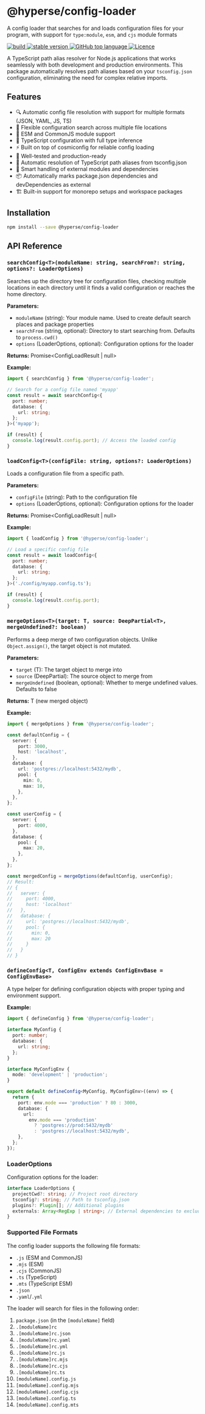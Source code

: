 # @hyperse/config-loader

A config loader that searches for and loads configuration files for your program, with support for `type:module`, `esm`, and `cjs` module formats

<p align="left">
  <a aria-label="Build" href="https://github.com/hyperse-io/config-loader/actions?query=workflow%3ACI">
    <img alt="build" src="https://img.shields.io/github/actions/workflow/status/hyperse-io/config-loader/ci-integrity.yml?branch=main&label=ci&logo=github&style=flat-quare&labelColor=000000" />
  </a>
  <a aria-label="stable version" href="https://www.npmjs.com/package/@hyperse/config-loader">
    <img alt="stable version" src="https://img.shields.io/npm/v/%40hyperse%2Fconfig-loader?branch=main&label=version&logo=npm&style=flat-quare&labelColor=000000" />
  </a>
  <a aria-label="Top language" href="https://github.com/hyperse-io/config-loader/search?l=typescript">
    <img alt="GitHub top language" src="https://img.shields.io/github/languages/top/hyperse-io/config-loader?style=flat-square&labelColor=000&color=blue">
  </a>
  <a aria-label="Licence" href="https://github.com/hyperse-io/config-loader/blob/main/LICENSE">
    <img alt="Licence" src="https://img.shields.io/github/license/hyperse-io/config-loader?style=flat-quare&labelColor=000000" />
  </a>
</p>

A TypeScript path alias resolver for Node.js applications that works seamlessly with both development and production environments. This package automatically resolves path aliases based on your `tsconfig.json` configuration, eliminating the need for complex relative imports.

## Features

- 🔍 Automatic config file resolution with support for multiple formats (JSON, YAML, JS, TS)
- 🎯 Flexible configuration search across multiple file locations
- 🚀 ESM and CommonJS module support
- 🔧 TypeScript configuration with full type inference
- ⚡️ Built on top of cosmiconfig for reliable config loading
- 🧪 Well-tested and production-ready
- 🔄 Automatic resolution of TypeScript path aliases from tsconfig.json
- 🔗 Smart handling of external modules and dependencies
- 📦 Automatically marks package.json dependencies and devDependencies as external
- 🏗️ Built-in support for monorepo setups and workspace packages

## Installation

```bash
npm install --save @hyperse/config-loader
```

## API Reference

### `searchConfig<T>(moduleName: string, searchFrom?: string, options?: LoaderOptions)`

Searches up the directory tree for configuration files, checking multiple locations in each directory until it finds a valid configuration or reaches the home directory.

**Parameters:**

- `moduleName` (string): Your module name. Used to create default search places and package properties
- `searchFrom` (string, optional): Directory to start searching from. Defaults to `process.cwd()`
- `options` (LoaderOptions, optional): Configuration options for the loader

**Returns:** Promise<ConfigLoadResult<T> | null>

**Example:**

```typescript
import { searchConfig } from '@hyperse/config-loader';

// Search for a config file named 'myapp'
const result = await searchConfig<{
  port: number;
  database: {
    url: string;
  };
}>('myapp');

if (result) {
  console.log(result.config.port); // Access the loaded config
}
```

### `loadConfig<T>(configFile: string, options?: LoaderOptions)`

Loads a configuration file from a specific path.

**Parameters:**

- `configFile` (string): Path to the configuration file
- `options` (LoaderOptions, optional): Configuration options for the loader

**Returns:** Promise<ConfigLoadResult<T> | null>

**Example:**

```typescript
import { loadConfig } from '@hyperse/config-loader';

// Load a specific config file
const result = await loadConfig<{
  port: number;
  database: {
    url: string;
  };
}>('./config/myapp.config.ts');

if (result) {
  console.log(result.config.port);
}
```

### `mergeOptions<T>(target: T, source: DeepPartial<T>, mergeUndefined?: boolean)`

Performs a deep merge of two configuration objects. Unlike `Object.assign()`, the target object is not mutated.

**Parameters:**

- `target` (T): The target object to merge into
- `source` (DeepPartial<T>): The source object to merge from
- `mergeUndefined` (boolean, optional): Whether to merge undefined values. Defaults to false

**Returns:** T (new merged object)

**Example:**

```typescript
import { mergeOptions } from '@hyperse/config-loader';

const defaultConfig = {
  server: {
    port: 3000,
    host: 'localhost',
  },
  database: {
    url: 'postgres://localhost:5432/mydb',
    pool: {
      min: 0,
      max: 10,
    },
  },
};

const userConfig = {
  server: {
    port: 4000,
  },
  database: {
    pool: {
      max: 20,
    },
  },
};

const mergedConfig = mergeOptions(defaultConfig, userConfig);
// Result:
// {
//   server: {
//     port: 4000,
//     host: 'localhost'
//   },
//   database: {
//     url: 'postgres://localhost:5432/mydb',
//     pool: {
//       min: 0,
//       max: 20
//     }
//   }
// }
```

### `defineConfig<T, ConfigEnv extends ConfigEnvBase = ConfigEnvBase>`

A type helper for defining configuration objects with proper typing and environment support.

**Example:**

```typescript
import { defineConfig } from '@hyperse/config-loader';

interface MyConfig {
  port: number;
  database: {
    url: string;
  };
}

interface MyConfigEnv {
  mode: 'development' | 'production';
}

export default defineConfig<MyConfig, MyConfigEnv>((env) => {
  return {
    port: env.mode === 'production' ? 80 : 3000,
    database: {
      url:
        env.mode === 'production'
          ? 'postgres://prod:5432/mydb'
          : 'postgres://localhost:5432/mydb',
    },
  };
});
```

### LoaderOptions

Configuration options for the loader:

```typescript
interface LoaderOptions {
  projectCwd?: string; // Project root directory
  tsconfig?: string; // Path to tsconfig.json
  plugins?: Plugin[]; // Additional plugins
  externals: Array<RegExp | string>; // External dependencies to exclude
}
```

### Supported File Formats

The config loader supports the following file formats:

- `.js` (ESM and CommonJS)
- `.mjs` (ESM)
- `.cjs` (CommonJS)
- `.ts` (TypeScript)
- `.mts` (TypeScript ESM)
- `.json`
- `.yaml`/`.yml`

The loader will search for files in the following order:

1. `package.json` (in the `[moduleName]` field)
2. `.[moduleName]rc`
3. `.[moduleName]rc.json`
4. `.[moduleName]rc.yaml`
5. `.[moduleName]rc.yml`
6. `.[moduleName]rc.js`
7. `.[moduleName]rc.mjs`
8. `.[moduleName]rc.cjs`
9. `.[moduleName]rc.ts`
10. `[moduleName].config.js`
11. `[moduleName].config.mjs`
12. `[moduleName].config.cjs`
13. `[moduleName].config.ts`
14. `[moduleName].config.mts`

